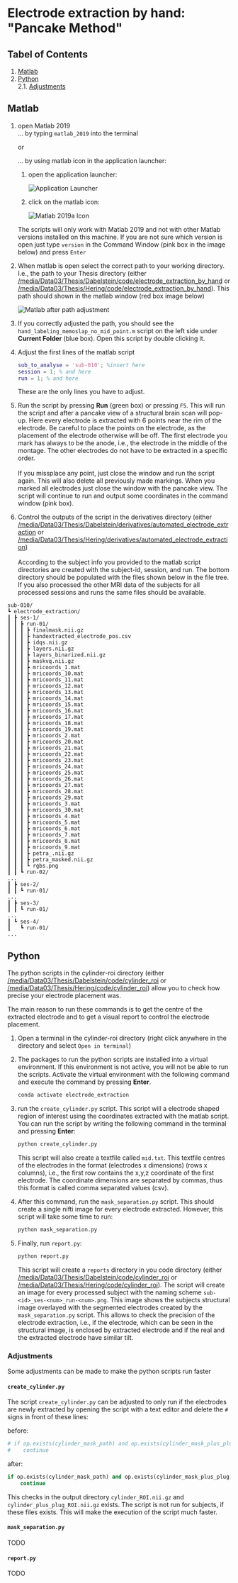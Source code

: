 # Electrode extraction by hand: "Pancake Method"

## Tabel of Contents
1. [Matlab](#matlab)
2. [Python](#python)</br>
    2.1. [Adjustments](#adjustments)

## Matlab 

1. open Matlab 2019 </br>
    ... by typing `matlab_2019` into the terminal 
    
    or 
    
    ... by using matlab icon in the application launcher: 

    1. open the application launcher:

        ![Application Launcher](./sop/images/applications.png)

    2. click on the matlab icon:

        ![Matlab 2019a Icon](./sop/images/matlab2019a.png)

    The scripts will only work with Matlab 2019 and not with other Matlab versions installed on this machine. If you are not sure which version is open just type `version` in the Command Window (pink box in the image below) and press `Enter` 

2. When matlab is open select the correct path to your working directory. I.e., the path to your Thesis directory (either [/media/Data03/Thesis/Dabelstein/code/electrode_extraction_by_hand](/media/Data03/Thesis/Dabelstein/code/electrode_extraction_by_hand) or [/media/Data03/Thesis/Hering/code/electrode_extraction_by_hand](/media/Data03/Thesis/Hering/code/electrode_extraction_by_hand)). This path should shown in the matlab window (red box image below)

    ![Matlab after path adjustment](./sop/images/matlab_adjust_path.png)

3. If you correctly adjusted the path, you should see the `hand_labeling_memoslap_no_mid_point.m` script on the left side under **Current Folder** (blue box). Open this script by double clicking it.

4. Adjust the first lines of the matlab script

    ```matlab
    sub_to_analyse = 'sub-010'; %insert here
    session = 1; % and here
    run = 1; % and here
    ```
    These are the only lines you have to adjust.

5. Run the script by pressing **Run** (green box) or pressing `F5`. This will run the script and after a pancake view of a structural brain scan will pop-up. Here every electrode is extracted with 6 points near the rim of the electrode. Be careful to place the points on the electrode, as the placement of the electrode otherwise will be off. The first electrode you mark has always to be the anode, i.e., the electrode in the middle of the montage. The other electrodes do not have to be extracted in a specific order. </br> </br> If you missplace any point, just close the window and run the script again. This will also delete all previously made markings. When you marked all electrodes just close the window with the pancake view. The script will continue to run and output some coordinates in the command window (pink box).

<!-- TODO: add link to local image of the pancake view so that no participant data is uploaded to github -->

6. Control the outputs of the script in the derivatives directory (either [/media/Data03/Thesis/Dabelstein/derivatives/automated_electrode_extraction](/media/Data03/Thesis/Dabelstein/derivatives/automated_electrode_extraction) or [/media/Data03/Thesis/Hering/derivatives/automated_electrode_extraction](/media/Data03/Thesis/Hering/derivatives/automated_electrode_extraction)) </br></br> According to the subject info you provided to the matlab script directories are created with the subject-id, session, and run. The bottom directory should be populated with the files shown below in the file tree. If you also processed the other MRI data of the subjects for all processed sessions and runs the same files should be available.

```file-tree
sub-010/
┗ electrode_extraction/
┃ ┣ ses-1/
┃ ┃ ┣ run-01/
┃ ┃ ┃ ┣ finalmask.nii.gz
┃ ┃ ┃ ┣ handextracted_electrode_pos.csv
┃ ┃ ┃ ┣ idqs.nii.gz
┃ ┃ ┃ ┣ layers.nii.gz
┃ ┃ ┃ ┣ layers_binarized.nii.gz
┃ ┃ ┃ ┣ maskvq.nii.gz
┃ ┃ ┃ ┣ mricoords_1.mat
┃ ┃ ┃ ┣ mricoords_10.mat
┃ ┃ ┃ ┣ mricoords_11.mat
┃ ┃ ┃ ┣ mricoords_12.mat
┃ ┃ ┃ ┣ mricoords_13.mat
┃ ┃ ┃ ┣ mricoords_14.mat
┃ ┃ ┃ ┣ mricoords_15.mat
┃ ┃ ┃ ┣ mricoords_16.mat
┃ ┃ ┃ ┣ mricoords_17.mat
┃ ┃ ┃ ┣ mricoords_18.mat
┃ ┃ ┃ ┣ mricoords_19.mat
┃ ┃ ┃ ┣ mricoords_2.mat
┃ ┃ ┃ ┣ mricoords_20.mat
┃ ┃ ┃ ┣ mricoords_21.mat
┃ ┃ ┃ ┣ mricoords_22.mat
┃ ┃ ┃ ┣ mricoords_23.mat
┃ ┃ ┃ ┣ mricoords_24.mat
┃ ┃ ┃ ┣ mricoords_25.mat
┃ ┃ ┃ ┣ mricoords_26.mat
┃ ┃ ┃ ┣ mricoords_27.mat
┃ ┃ ┃ ┣ mricoords_28.mat
┃ ┃ ┃ ┣ mricoords_29.mat
┃ ┃ ┃ ┣ mricoords_3.mat
┃ ┃ ┃ ┣ mricoords_30.mat
┃ ┃ ┃ ┣ mricoords_4.mat
┃ ┃ ┃ ┣ mricoords_5.mat
┃ ┃ ┃ ┣ mricoords_6.mat
┃ ┃ ┃ ┣ mricoords_7.mat
┃ ┃ ┃ ┣ mricoords_8.mat
┃ ┃ ┃ ┣ mricoords_9.mat
┃ ┃ ┃ ┣ petra_.nii.gz
┃ ┃ ┃ ┣ petra_masked.nii.gz
┃ ┃ ┃ ┗ rgbs.png
┃ ┃ ┗ run-02/
...
┃ ┣ ses-2/
┃ ┃ ┗ run-01/
...
┃ ┣ ses-3/
┃ ┃ ┗ run-01/
...
┃ ┗ ses-4/
┃   ┗ run-01/
...
```

## Python

The python scripts in the cylinder-roi directory (either [/media/Data03/Thesis/Dabelstein/code/cylinder_roi](/media/Data03/Thesis/Dabelstein/code/cylinder_roi) or [/media/Data03/Thesis/Hering/code/cylinder_roi](/media/Data03/Thesis/Hering/code/cylinder_roi)) allow you to check how precise your electrode placement was.

The main reason to run these commands is to get the centre of the extracted electrode and to get a visual report to control the electrode placement.

1. Open a terminal in the cylinder-roi directory (right click anywhere in the directory and select `Open in terminal`)

2. The packages to run the python scripts are installed into a virtual environment. If this environment is not active, you will not be able to run the scripts. Activate the virtual environment with the following command and execute the command by pressing **Enter**.

    ```bash
    conda activate electrode_extraction
    ```

3. run the `create_cylinder.py` script. This script will a electrode shaped region of interest using the coordinates extracted with the matlab script. You can run the script by writing the following command in the terminal and pressing **Enter**:

    ```bash
    python create_cylinder.py
    ```

    This script will also create a textfile called `mid.txt`. This textfile centres of the electrodes in the format (electrodes x dimensions) (rows x columns), i.e., the first row contains the x,y,z coordinate of the first electrode. The coordinate dimensions are separated by commas, thus this format is called comma separated values (csv).


4. After this command, run the `mask_separation.py` script. This should create a single nifti image for every electrode extracted. However, this script will take some time to run:

    ```bash
    python mask_separation.py
    ```

5. Finally, run `report.py`:

    ```bash
    python report.py
    ```

    This script will create a `reports` directory in you code directory (either [/media/Data03/Thesis/Dabelstein/code/cylinder_roi](/media/Data03/Thesis/Dabelstein/code/cylinder_roi) or [/media/Data03/Thesis/Hering/code/cylinder_roi](/media/Data03/Thesis/Hering/code/cylinder_roi)). The script will create an image for every processed subject with the naming scheme `sub-<id>_ses-<num>_run-<num>.png`. This image shows the subjects structural image overlayed with the segmented electrodes created by the `mask_separation.py` script. This allows to check the precision of the electrode extraction, i.e., if the electrode, which can be seen in the structural image, is enclosed by extracted electrode and if the real and the extracted electrode have similar tilt.

### Adjustments

Some adjustments can be made to make the python scripts run faster

#### `create_cylinder.py`

The script `create_cylinder.py` can be adjusted to only run if the electrodes are newly extracted by opening the script with a text editor and delete the `#` signs in front of these lines:

before:

```python
# if op.exists(cylinder_mask_path) and op.exists(cylinder_mask_plus_plug):
#    continue
```

after:

```python
if op.exists(cylinder_mask_path) and op.exists(cylinder_mask_plus_plug):
    continue
```

This checks in the output directory `cylinder_ROI.nii.gz` and `cylinder_plus_plug_ROI.nii.gz` exists. The script is not run for subjects, if these files exists. This will make the execution of the script much faster.

#### `mask_separation.py`

TODO

#### `report.py`

TODO